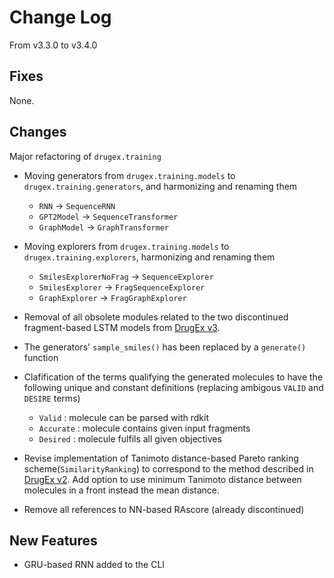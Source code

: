 # Change Log
From v3.3.0 to v3.4.0

## Fixes

None.


## Changes

Major refactoring of `drugex.training`

- Moving generators from `drugex.training.models` to `drugex.training.generators`, and harmonizing and renaming them
  - `RNN` -> `SequenceRNN`
  - `GPT2Model` -> `SequenceTransformer`
  - `GraphModel` -> `GraphTransformer`

- Moving explorers from `drugex.training.models` to `drugex.training.explorers`, harmonizing and renaming them
  - `SmilesExplorerNoFrag` -> `SequenceExplorer`
  - `SmilesExplorer` -> `FragSequenceExplorer`
  - `GraphExplorer` -> `FragGraphExplorer`

- Removal of all obsolete modules related to the two discontinued fragment-based LSTM models from [DrugEx v3](https://doi.org/10.26434/chemrxiv-2021-px6kz).

- The generators' `sample_smiles()` has been replaced by a `generate()` function

- Clafification of the terms qualifying the generated molecules to have the following unique and constant definitions (replacing ambigous `VALID` and `DESIRE` terms)
  - `Valid` : molecule can be parsed with rdkit
  - `Accurate` : molecule contains given input fragments
  - `Desired` : molecule fulfils all given objectives 


- Revise implementation of Tanimoto distance-based Pareto ranking scheme(`SimilarityRanking`) to correspond to the method described in [DrugEx v2](https://doi.org/10.1186/s13321-021-00561-9). Add option to use minimum Tanimoto distance between molecules in a front instead the mean distance.

- Remove all references to NN-based RAscore (already discontinued)

## New Features

- GRU-based RNN added to the CLI 
